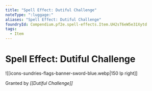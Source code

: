 ```yaml
---
title: "Spell Effect: Dutiful Challenge"
noteType: ":luggage:"
aliases: "Spell Effect: Dutiful Challenge"
foundryId: Compendium.pf2e.spell-effects.Item.UH2sT6eW5e31Xytd
tags:
  - Item
---
```


# Spell Effect: Dutiful Challenge
![[icons-sundries-flags-banner-sword-blue.webp|150 lp right]]

Granted by _[[Dutiful Challenge]]_

